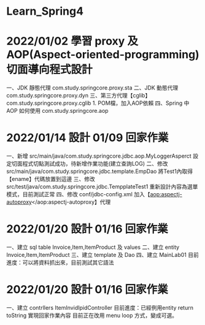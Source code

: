 # Learn_Spring4

# 2022/01/02 學習 proxy 及 AOP(Aspect-oriented-programming)切面導向程式設計
  一、JDK 靜態代理 com.study.springcore.proxy.sta
  二、JDK 動態代理 com.study.springcore.proxy.dyn
  三、第三方代理【cglib】 com.study.springcore.proxy.cglib
	1. POM檔，加入AOP依賴
  四、Spring 中 AOP 如何使用 com.study.springcore.aop

# 2022/01/14 設計 01/09 回家作業
  一、新增 src/main/java/com.study.springcore.jdbc.aop.MyLoggerAsperct
        設定切面程式切點測試成功，待新增作業功能(建立查詢LOG)
  二、修改 src/main/java/com.study.springcore.jdbc.template.EmpDao
        將Test1內取得【ename】代碼放置到這邊
  三、修改 src/test/java/com.study.springcore.jdbc.TempplateTest1
        重新設計內容為選單模式，目前測試正常
  四、修改 conf/jdbc-config.xml
        加入【<aop:aspectj-autoproxy></aop:aspectj-autoproxy】代理

# 2022/01/20 設計 01/16 回家作業
  一、建立 sql table Invoice,Item,ItemProduct 及 values
  二、建立 entity Invoice,Item,ItemProduct
  三、建立 template 及 Dao
  四、建立 MainLab01
  目前進度：可以將資料抓出來，目前測試其它語法

# 2022/01/20 設計 01/16 回家作業
  一、建立 contrllers ItemInvidIpidController
  目前進度：已經例用entity return toString 實現回家作業內容
            目前正在改用 menu loop 方式，變成可選。
